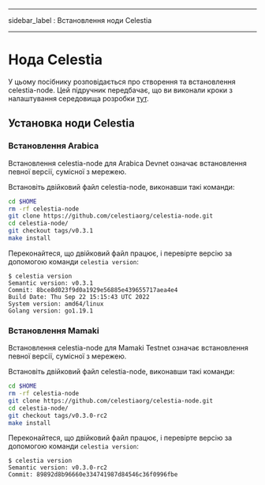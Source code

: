- - -
sidebar_label : Встановлення ноди Celestia
- - -

# Нода Celestia

У цьому посібнику розповідається про створення та встановлення celestia-node. Цей підручник передбачає, що ви виконали кроки з налаштування середовища розробки [тут](./environment.md).

## Установка ноди Celestia

### Встановлення Arabica

Встановлення celestia-node для Arabica Devnet означає встановлення певної версії, сумісної з мережею.

Встановіть двійковий файл celestia-node, виконавши такі команди:

```sh
cd $HOME
rm -rf celestia-node
git clone https://github.com/celestiaorg/celestia-node.git
cd celestia-node/
git checkout tags/v0.3.1
make install
```

Переконайтеся, що двійковий файл працює, і перевірте версію за допомогою команди `celestia version`:

```console
$ celestia version
Semantic version: v0.3.1
Commit: 8bce8d023f9d0a1929e56885e439655717aea4e4
Build Date: Thu Sep 22 15:15:43 UTC 2022
System version: amd64/linux
Golang version: go1.19.1
```

### Встановлення Mamaki

Встановлення celestia-node для Mamaki Testnet означає встановлення певної версії, сумісної з мережею.

Встановіть двійковий файл celestia-node, виконавши такі команди:

```sh
cd $HOME
rm -rf celestia-node
git clone https://github.com/celestiaorg/celestia-node.git
cd celestia-node/
git checkout tags/v0.3.0-rc2
make install
```

Переконайтеся, що двійковий файл працює, і перевірте версію за допомогою команди `celestia version`:

```console
$ celestia version
Semantic version: v0.3.0-rc2
Commit: 89892d8b96660e334741987d84546c36f0996fbe
```
